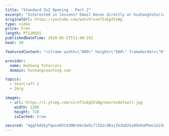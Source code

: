 ```yaml
---
title: "Standard ZvZ Opening - Part 2"
excerpt: "Interested in lessons? Email Devon directly at hushangtutorials@outlook.com ------------------------------------------------------------------------------------------------------- Want to support HuShang Tutorials directly? Patreon is a website where you can contribute a monthly donation that will help"
originalUrl: https://youtube.com/watch?v=eTIxEgIViWg
type: video
price: Free
length: PT12M35S
publishedDateTime: 2020-05-27T21:40:25Z
heat: 50

featuredContent: "<iframe width=\"800\" height=\"500\" frameborder=\"0\" src=\"https://www.youtube.com/embed/eTIxEgIViWg\" allow=\"accelerometer; autoplay; encrypted-media; gyroscope; picture-in-picture\" allowfullscreen></iframe>"

provider:
  name: HuShang Tutorials
  domain: hushangcoaching.com

topics:
  - StarCraft 2
  - Zerg

images:
  - url: https://i.ytimg.com/vi/eTIxEgIViWg/maxresdefault.jpg
    width: 1280
    height: 720
    isCached: true

secured: "4ggthA3SyTqwce85C43N0+bbcdw5LflIOzc9Eaj1G3oD2Gs89nKaPhmsiGiSWCuDlCPmZsPU5f9bj1y96S7CsjyRokEQ09GxoZGhZgIYyQl5qZJqD/5q1p5OQKIirXZKprSk4PmaJuqfCh8hDDbIP+540KGHBs9tmubDeUqUYf0zzH5YCHeu2TXELbORim2UcUmK1+0J3FRb3f1kD1vdlaHPGWZZvnKyArGx3tDoWnJS0mHMqB80el1Y8XUgclqROYtNRmV34VHJHlL4qL0/6iQ2SB4Lp0WYRgV7pltqm8ANOki0p56wZrHUcg76JIDqkChqkU2awodCfNC4shrI7ekbys0VaQ9+arpd9FoAcagCRxNaEq2nEz20V7Fkr4ULI6FdiEv+QPOImd3upuzT/gJlDZWTL+26r6xpyktFRsc=;KSk0MdVHHiU8nlj2aoigjg=="
---
```


